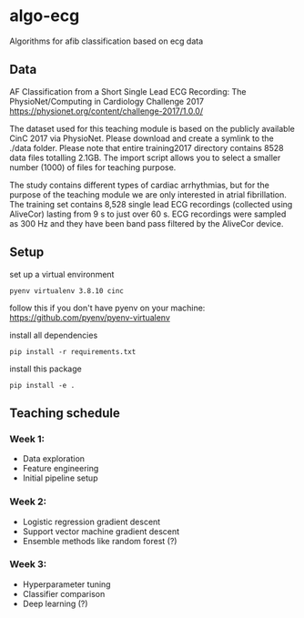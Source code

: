 # algo-ecg
Algorithms for afib classification based on ecg data

## Data 

AF Classification from a Short Single Lead ECG Recording: The PhysioNet/Computing in Cardiology Challenge 2017
https://physionet.org/content/challenge-2017/1.0.0/

The dataset used for this teaching module is based on the publicly available CinC 2017 via PhysioNet. 
Please download and create a symlink to the ./data folder. 
Please note that entire training2017 directory contains 8528 data files totalling 2.1GB. 
The import script allows you to select a smaller number (1000) of files for teaching purpose. 

The study contains different types of cardiac arrhythmias, but for the purpose of the teaching module we are only interested in atrial fibrillation. 
The training set contains 8,528 single lead ECG recordings (collected using AliveCor) lasting from 9 s to just over 60 s. 
ECG recordings were sampled as 300 Hz and they have been band pass filtered by the AliveCor device.

## Setup 

set up a virtual environment 
```
pyenv virtualenv 3.8.10 cinc
```
follow this if you don't have pyenv on your machine: https://github.com/pyenv/pyenv-virtualenv

install all dependencies 
```
pip install -r requirements.txt 
```

install this package

```
pip install -e . 
```

## Teaching schedule 

### Week 1: 
- Data exploration 
- Feature engineering 
- Initial pipeline setup 

### Week 2: 
- Logistic regression gradient descent
- Support vector machine gradient descent
- Ensemble methods like random forest (?)

### Week 3: 
- Hyperparameter tuning 
- Classifier comparison
- Deep learning (?)


